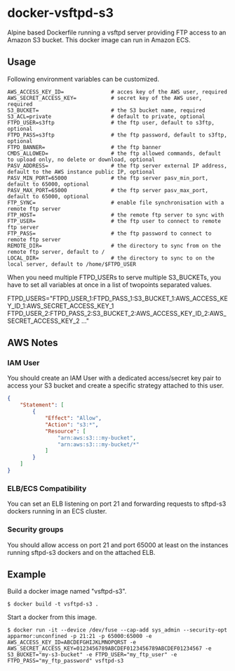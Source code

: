 # docker-vsftpd-s3

Alpine based Dockerfile running a vsftpd server providing FTP access to an Amazon S3 bucket.
This docker image can run in Amazon ECS.

## Usage

Following environment variables can be customized.

```shell
AWS_ACCESS_KEY_ID=               # acces key of the AWS user, required
AWS_SECRET_ACCESS_KEY=           # secret key of the AWS user, required
S3_BUCKET=                       # the S3 bucket name, required
S3_ACL=private                   # default to private, optional
FTPD_USER=s3ftp                  # the ftp user, default to s3ftp, optional
FTPD_PASS=s3ftp                  # the ftp password, default to s3ftp, optional
FTPD_BANNER=                     # the ftp banner
CMDS_ALLOWED=                    # the ftp allowed commands, default to upload only, no delete or download, optional
PASV_ADDRESS=                    # the ftp server external IP address, default to the AWS instance public IP, optional
PASV_MIN_PORT=65000              # the ftp server pasv_min_port, default to 65000, optional
PASV_MAX_PORT=65000              # the ftp server pasv_max_port, default to 65000, optional
FTP_SYNC=                        # enable file synchronisation with a remote ftp server
FTP_HOST=                        # the remote ftp server to sync with
FTP_USER=                        # the ftp user to connect to remote ftp server
FTP_PASS=                        # the ftp password to connect to remote ftp server
REMOTE_DIR=                      # the directory to sync from on the remote ftp server, default to /
LOCAL_DIR=                       # the directory to sync to on the local server, default to /home/$FTPD_USER
```

When you need multiple FTPD_USERs to serve multiple S3_BUCKETs, you have to set all variables at once in a list of twopoints separated values.

FTPD_USERS="FTPD_USER_1:FTPD_PASS_1:S3_BUCKET_1:AWS_ACCESS_KEY_ID_1:AWS_SECRET_ACCESS_KEY_1 FTPD_USER_2:FTPD_PASS_2:S3_BUCKET_2:AWS_ACCESS_KEY_ID_2:AWS_SECRET_ACCESS_KEY_2 ..."

## AWS Notes

### IAM User

You should create an IAM User with a dedicated access/secret key pair to access your S3 bucket and create a specific strategy attached to this user. 

```json
{
    "Statement": [
        {
            "Effect": "Allow",
            "Action": "s3:*",
            "Resource": [
                "arn:aws:s3:::my-bucket",
                "arn:aws:s3:::my-bucket/*"
            ]
        }
    ]
}
```

### ELB/ECS Compatibility

You can set an ELB listening on port 21 and forwarding requests to sftpd-s3 dockers running in an ECS cluster.

### Security groups

You should allow access on port 21 and port 65000 at least on the instances running sftpd-s3 dockers and on the attached ELB.

## Example

Build a docker image named "vsftpd-s3".

```shell
$ docker build -t vsftpd-s3 .
```

Start a docker from this image.

```shell
$ docker run -it --device /dev/fuse --cap-add sys_admin --security-opt apparmor:unconfined -p 21:21 -p 65000:65000 -e AWS_ACCESS_KEY_ID=ABCDEFGHIJKLMNOPQRST -e AWS_SECRET_ACCESS_KEY=0123456789ABCDEF0123456789ABCDEF01234567 -e S3_BUCKET="my-s3-bucket" -e FTPD_USER="my_ftp_user" -e FTPD_PASS="my_ftp_password" vsftpd-s3
```

